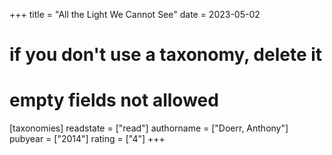 +++
title = "All the Light We Cannot See"
date = 2023-05-02
# if you don't use a taxonomy, delete it
# empty fields not allowed
[taxonomies]
  readstate = ["read"]
  authorname = ["Doerr, Anthony"]
  pubyear = ["2014"]
  rating = ["4"]
+++

